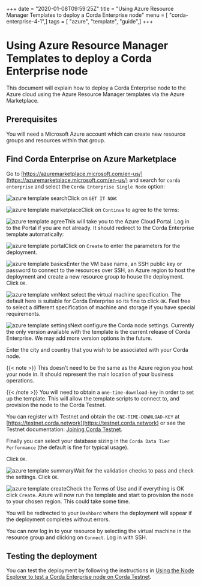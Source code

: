 +++
date = "2020-01-08T09:59:25Z"
title = "Using Azure Resource Manager Templates to deploy a Corda Enterprise node"
menu = [ "corda-enterprise-4-1",]
tags = [ "azure", "template", "guide",]
+++


# Using Azure Resource Manager Templates to deploy a Corda Enterprise node

This document will explain how to deploy a Corda Enterprise node to the Azure cloud using the Azure Resource Manager templates via the Azure Marketplace.


## Prerequisites

You will need a Microsoft Azure account which can create new resource groups and resources within that group.


## Find Corda Enterprise on Azure Marketplace

Go to [https://azuremarketplace.microsoft.com/en-us/](https://azuremarketplace.microsoft.com/en-us/) and search for `corda enterprise` and select the `Corda Enterprise Single Node` option:

![azure template search](resources/azure-template-search.png "azure template search")Click on `GET IT NOW`:

![azure template marketplace](resources/azure-template-marketplace.png "azure template marketplace")Click on `Continue` to agree  to the terms:

![azure template agree](resources/azure-template-agree.png "azure template agree")This will take you to the Azure Cloud Portal. Log in to the Portal if you are not already. It should redirect to the Corda Enterprise template automatically:

![azure template portal](resources/azure-template-portal.png "azure template portal")Click on `Create` to enter the parameters for the deployment.

![azure template basics](resources/azure-template-basics.png "azure template basics")Enter the VM base name, an SSH public key or password to connect to the resources over SSH, an Azure region to host the deployment and create a new resource group to house the deployment. Click `OK`.

![azure template vm](resources/azure-template-vm.png "azure template vm")Next select the virtual machine specification. The default here is suitable for Corda Enterprise so its fine to click `OK`. Feel free to select a different specification of machine and storage if you have special requirements.

![azure template settings](resources/azure-template-settings.png "azure template settings")Next configure the Corda node settings. Currently the only version available with the template is the current release of Corda Enterprise. We may add more version options in the future.

Enter the city and country that you wish to be associated with your Corda node.


{{< note >}}
This doesn’t need to be the same as the Azure region you host your node in. It should represent the main location of your business operations.

{{< /note >}}
You will need to obtain a `one-time-download-key` in order to set up the template. This will allow the template scripts to connect to, and provision the node to the Corda Testnet.

You can register with Testnet and obtain the `ONE-TIME-DOWNLOAD-KEY` at [https://testnet.corda.network](https://testnet.corda.network) or see the Testnet documentation: [Joining Corda Testnet](corda-testnet-intro.md).

Finally you can select your database sizing in the `Corda Data Tier Performance` (the default is fine for typical usage).

Click `OK`.

![azure template summary](resources/azure-template-summary.png "azure template summary")Wait for the validation checks to pass and check the settings. Click `OK`.

![azure template create](resources/azure-template-create.png "azure template create")Check the Terms of Use and if everything is OK click `Create`. Azure will now run the template and start to provision the node to your chosen region. This could take some time.

You will be redirected to your `Dashbord` where the deployment will appear if the deployment completes without errors.

You can now log in to your resource by selecting the virtual machine in the resource group and clicking on `Connect`. Log in with SSH.


## Testing the deployment

You can test the deployment by following the instructions in [Using the Node Explorer to test a Corda Enterprise node on Corda Testnet](testnet-explorer.md).


